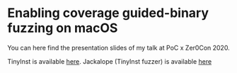 # Enabling coverage guided-binary fuzzing on macOS
You can here find the presentation slides of my talk at PoC x Zer0Con 2020.


TinyInst is available [here](https://github.com/googleprojectzero/TinyInst). Jackalope (TinyInst fuzzer) is available [here](https://github.com/googleprojectzero/Jackalope)
